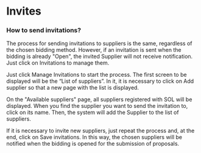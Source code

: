 # Invites

### How to send invitations?

The process for sending invitations to suppliers is the same, regardless of the chosen bidding method. However, if an invitation is sent when the bidding is already "Open", the invited Supplier will not receive notification. Just click on Invitations to manage them.&#x20;

Just click Manage Invitations to start the process. The first screen to be displayed will be the “List of suppliers”. In it, it is necessary to click on Add supplier so that a new page with the list is displayed.&#x20;

On the "Available suppliers" page, all suppliers registered with SOL will be displayed. When you find the supplier you want to send the invitation to, click on its name. Then, the system will add the Supplier to the list of suppliers.&#x20;

If it is necessary to invite new suppliers, just repeat the process and, at the end, click on Save invitations. In this way, the chosen suppliers will be notified when the bidding is opened for the submission of proposals.

